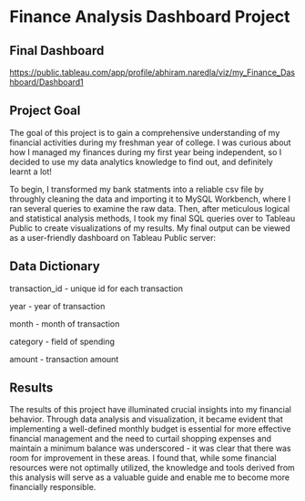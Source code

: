# Finance Analysis Dashboard Project

## Final Dashboard
https://public.tableau.com/app/profile/abhiram.naredla/viz/my_Finance_Dashboard/Dashboard1

## Project Goal
The goal of this project is to gain a comprehensive understanding of my financial activities during my freshman year of college. I was curious about how I managed my finances during my first year being independent, so I decided to use my data analytics knowledge to find out, and definitely learnt a lot!

To begin, I transformed my bank statments into a reliable csv file by throughly cleaning the data and importing it to MySQL Workbench, where I ran several queries to examine the raw data. Then, after meticulous logical and statistical analysis methods, I took my final SQL queries over to Tableau Public to create visualizations of my results. My final output can be viewed as a user-friendly dashboard on Tableau Public server: 

## Data Dictionary
transaction_id - unique id for each transaction

year - year of transaction

month - month of transaction

category - field of spending

amount - transaction amount

## Results
The results of this project have illuminated crucial insights into my financial behavior. Through data analysis and visualization, it became evident that implementing a well-defined monthly budget is essential for more effective financial management and the need to curtail shopping expenses and maintain a minimum balance was underscored - it was clear that there was room for improvement in these areas. I found that, while some financial resources were not optimally utilized, the knowledge and tools derived from this analysis will serve as a valuable guide and enable me to become more financially responsible.
